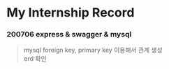 # My Internship Record 

### 200706 express & swagger & mysql
> mysql foreign key, primary key 이용해서 관계 생성           
> erd 확인            
